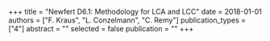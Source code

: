 +++
title = "Newfert D6.1: Methodology for LCA and LCC"
date = 2018-01-01
authors = ["F. Kraus", "L. Conzelmann", "C. Remy"]
publication_types = ["4"]
abstract = ""
selected = false
publication = ""
+++

